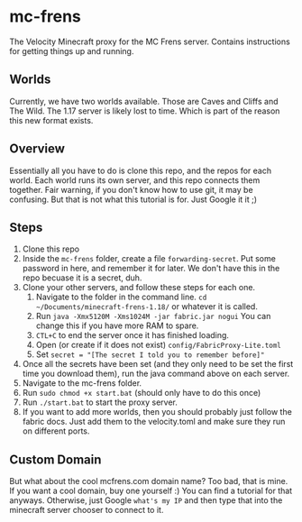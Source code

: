 # mc-frens

The Velocity Minecraft proxy for the MC Frens server. Contains instructions for getting things up and running.

## Worlds
Currently, we have two worlds available. Those are Caves and Cliffs and The Wild. The 1.17 server is likely lost to time. Which is part of the reason this new format exists.

## Overview
Essentially all you have to do is clone this repo, and the repos for each world. Each world runs its own server, and this repo connects them together. Fair warning, if you don't know how to use git, it may be confusing. But that is not what this tutorial is for. Just Google it it ;)

## Steps
1. Clone this repo
2. Inside the `mc-frens` folder, create a file `forwarding-secret`. Put some password in here, and remember it for later. We don't have this in the repo becuase it is a secret, duh.
2. Clone your other servers, and follow these steps for each one.
    1. Navigate to the folder in the command line. `cd ~/Documents/minecraft-frens-1.18/` or whatever it is called.
    2. Run `java -Xmx5120M -Xms1024M -jar fabric.jar nogui` You can change this if you have more RAM to spare.
    3. `CTL+C` to end the server once it has finished loading.
    4. Open (or create if it does not exist) `config/FabricProxy-Lite.toml`
    5. Set `secret = "[The secret I told you to remember before]"`
3. Once all the secrets have been set (and they only need to be set the first time you download them), run the java command above on each server.
4. Navigate to the mc-frens folder.
5. Run `sudo chmod +x start.bat` (should only have to do this once)
6. Run `./start.bat` to start the proxy server.
7. If you want to add more worlds, then you should probably just follow the fabric docs. Just add them to the velocity.toml and make sure they run on different ports.

## Custom Domain
But what about the cool mcfrens.com domain name? Too bad, that is mine. If you want a cool domain, buy one yourself :) You can find a tutorial for that anyways. Otherwise, just Google `what's my IP` and then type that into the minecraft server chooser to connect to it.